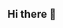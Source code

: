 ## Hi there 👋

<!--
Написать в общем про себя
Ссылка на тг
Написать про изучаемые/изученые языки
Скрины статистики гита
-->
